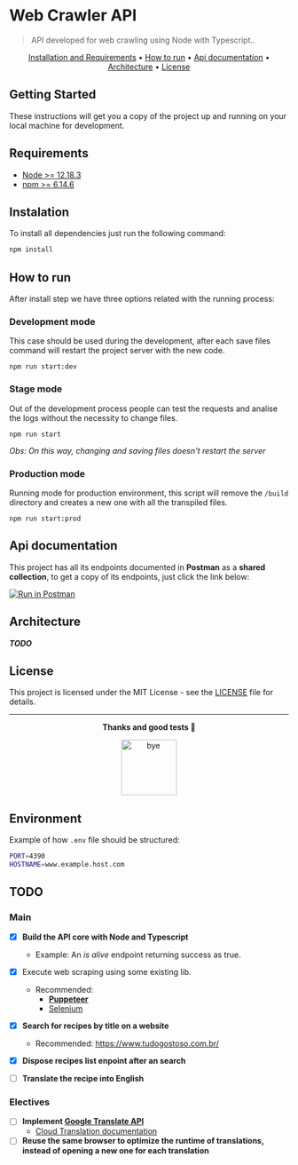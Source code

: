 # Web Crawler API
> API developed for web crawling using Node with Typescript..

<p align="center">
  <a href="#installation-and-requirements">Installation and Requirements</a> • 
  <a href="#how-to-run">How to run</a> •  
  <a href="#api-documentation">Api documentation</a> • 
  <a href="#architecture">Architecture</a> • 
  <a href="#license">License</a>
</p>

## Getting Started

These instructions will get you a copy of the project up and running on your local machine for development.

## Requirements

- [Node >= 12.18.3](https://nodejs.org/en/download/)
- [npm >= 6.14.6](https://nodejs.org/en/download/)


## Instalation

To install all dependencies just run the following command:
```sh
npm install
```


## How to run

After install step we have three options related with the running process:

### Development mode
This case should be used during the development, after each save files command will restart the project server with the new code. 
```
npm run start:dev
```

### Stage mode
Out of the development process people can test the requests and analise the logs without the necessity to change files.


```
npm run start
```

_Obs: On this way, changing and saving files doesn't restart the server_

### Production mode
Running mode for production environment, this script will remove the ```/build``` directory and creates a new one with all the transpiled files.

```
npm run start:prod
```


## Api documentation

This project has all its endpoints documented in **Postman** as a **shared collection**, to get a copy of its endpoints, just click the link below:

[![Run in Postman](https://run.pstmn.io/button.svg)](https://www.getpostman.com/collections/63e2a73e2608f30ff156)


## Architecture

**_TODO_**

## License

This project is licensed under the MIT License - see the [LICENSE](LICENSE) file for details.

---
<p align="center"><b>Thanks and good tests 🎉</b></p>
<p align="center">
  <img width="100" height="100" alt="bye" src="https://media.giphy.com/media/JO3FKwP5Fwx44uMfDI/giphy.gif">
</p>


## Environment
Example of how ```.env``` file should be structured:
```sh
PORT=4390
HOSTNAME=www.example.host.com
```

## TODO

### Main

  - [x] **Build the API core with Node and Typescript**
    - Example: An *is alive* endpoint returning success as true.
  - [x] Execute web scraping using some existing lib.
    - Recommended: 
      - **[Puppeteer](https://www.npmjs.com/package/puppeteer)**
      - [Selenium](https://www.npmjs.com/package/selenium-webdriver)
  - [x] **Search for recipes by title on a website**
    - Recommended: https://www.tudogostoso.com.br/
  - [x] **Dispose recipes list enpoint after an search**
  - [ ] **Translate the recipe into English**


### Electives

- [ ] **Implement [Google Translate API](https://cloud.google.com/translate#section-6)**
  - [Cloud Translation documentation](https://cloud.google.com/translate/docs)
- [ ] **Reuse the same browser to optimize the runtime of translations, instead of opening a new one for each translation**